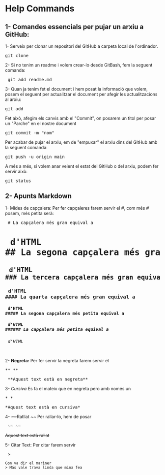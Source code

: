# Help Commands

## 1- Comandes essencials per pujar un arxiu a GitHub: 

1- Serveix per clonar un repositori del GitHub a carpeta local de l'ordinador.

<pre>git clone <link del repositori> </pre>

2- Si no tenim un readme i volem crear-lo desde GitBash, fem la seguent comanda: 
<pre> git add readme.md </pre>

3- Quan ja tenim fet el document i hem posat la informació que volem, posem el seguent per actualitzar el document per afegir les actualitzacions al arxiu: 

<pre>git add <nom arixu> </pre>

Fet això, afegim els canvis amb el "Commit", on posarem un titol per posar un "Parche" en el nostre document
<pre>git commit -m "nom" </pre>

Per acabar de pujar el arxiu, em de "empuxar" el arxiu dins del GitHub amb la seguent comanda: 
<pre>git push -u origin main </pre>

A més a més, si volem anar veient el estat del GitHub o del arxiu, podem fer servir això:
<pre>git status </pre>

## 2- Apunts Markdown

1- Mides de capçalera: 
    Per fer capçaleres farem servir el #, com més # posem, més petita serà: 

<pre> # La capçalera més gran equival a <H1> d'HTML
## La segona capçalera més gran equival a <H2> d'HTML
### La tercera capçalera més gran equival a <H3> d'HTML
#### La quarta capçalera més gran equival a <H4> d'HTML
##### La segona capçalera més petita equival a <H5> d'HTML
###### La capçalera més petita equival a <H6> d'HTML  </pre>

2- **Negreta:** 
    Per fer servir la negreta farem servir el <pre>** ** </pre>

<pre> **Aquest text està en negreta** </pre>

3- *Cursiva* 
    Es fa el mateix que en negreta pero amb només un <pre>* * </pre>
<pre>*Aquest text està en cursiva* </pre>

4- ~~Ratllat ~~ 
    Per rallar-lo, hem de posar <pre> ~~ ~~ </pre>
~~Aquest text està rallat~~

5- Citar Text: 
    Per citar farem servir <pre> > </pre>

    Com va dir el mariner 
    > Más vale trava linda que mina fea 


